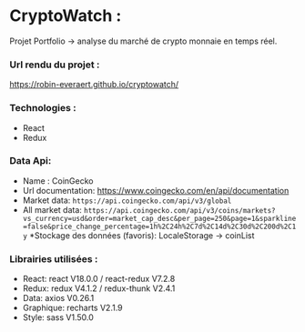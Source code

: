 # CryptoWatch :
Projet Portfolio -> analyse du marché de crypto monnaie en temps réel.

### Url rendu du projet :
https://robin-everaert.github.io/cryptowatch/

### Technologies :
* React 
* Redux

### Data Api:
* Name : CoinGecko
* Url documentation: https://www.coingecko.com/en/api/documentation
* Market data: `https://api.coingecko.com/api/v3/global`
* All market data: `https://api.coingecko.com/api/v3/coins/markets?vs_currency=usd&order=market_cap_desc&per_page=250&page=1&sparkline=false&price_change_percentage=1h%2C24h%2C7d%2C14d%2C30d%2C200d%2C1y`
*Stockage des données (favoris): LocaleStorage -> coinList 

### Librairies utilisées :
* React: react V18.0.0 / react-redux V7.2.8 
* Redux: redux V4.1.2 / redux-thunk V2.4.1
* Data: axios V0.26.1
* Graphique: recharts V2.1.9
* Style: sass V1.50.0
